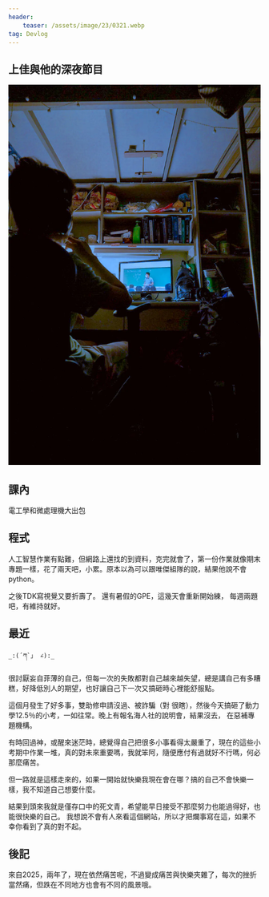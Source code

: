 ```yaml
---
header:
    teaser: /assets/image/23/0321.webp
tag: Devlog
---
```

## 上佳與他的深夜節目

![1](/assets/image/23/0321.webp)  

## 課內

電工學和微處理機大出包

## 程式

人工智慧作業有點難，但網路上還找的到資料，克完就會了，第一份作業就像期末專題一樣，花了兩天吧，小累。原本以為可以跟唯傑組隊的說，結果他說不會python。  
  
之後TDK寫視覺又要折壽了。
還有暑假的GPE，這幾天會重新開始練，
每週兩題吧，有維持就好。

## 最近
  
```
_:(´ཀ`」 ∠):_
```

很討厭妄自菲薄的自己，但每一次的失敗都對自己越來越失望，總是講自己有多糟糕，好降低別人的期望，也好讓自己下一次又搞砸時心裡能舒服點。  
  
這個月發生了好多事，雙助修申請沒過、被詐騙（對 很瞎），然後今天搞砸了動力學12.5％的小考，一如往常。晚上有報名海人社的說明會，結果沒去，
在惡補專題機構。

有時回過神，或醒來迷茫時，總覺得自己把很多小事看得太嚴重了，現在的這些小考期中作業一堆，真的對未來重要嗎，我就笨阿，隨便應付有過就好不行嗎，何必那麼痛苦。
  
但一路就是這樣走來的，如果一開始就快樂我現在會在哪？搞的自己不會快樂一樣，我不知道自己想要什麼。  

結果到頭來我就是僅存口中的死文青，希望能早日接受不那麼努力也能過得好，也能很快樂的自己。
我想說不會有人來看這個網站，所以才把爛事寫在這，如果不幸你看到了真的對不起。

## 後記

來自2025，兩年了，現在依然痛苦呢，不過變成痛苦與快樂夾雜了，每次的挫折當然痛，但跌在不同地方也會有不同的風景哦。

